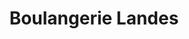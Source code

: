 ---
title: "Boulangerie Landes"
url: /saint-just-saint-rambert/boulangerie-landes/
shop: boulangerie
---